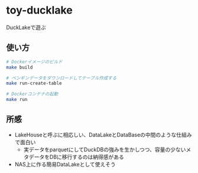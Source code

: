 # toy-ducklake

DuckLakeで遊ぶ

## 使い方

```sh
# Dockerイメージのビルド
make build

# ペンギンデータをダウンロードしてテーブル作成する
make run-create-table

# Dockerコンテナの起動
make run
```

## 所感

- LakeHouseと呼ぶに相応しい、DataLakeとDataBaseの中間のような仕組みで面白い
  - 実データをparquetにしてDuckDBの強みを生かしつつ、容量の少ないメタデータをDBに移行するのは納得感がある
- NAS上に作る簡易DataLakeとして使えそう
